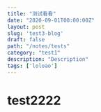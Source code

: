 ```yaml
---
title: "测试看看"
date: "2020-09-01T00:00:00Z"
layout: post
slug: 'test3-blog'
draft: false
path: "/notes/tests"
category: "test1"
description: "Description"
tags: ['loloao']
---
```


# test2222
